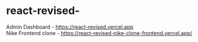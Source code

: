 # react-revised-
Admin Dashboard - https://react-revised.vercel.app
<br>
Nike Frontend clone - https://react-revised-nike-clone-frontend.vercel.app/
